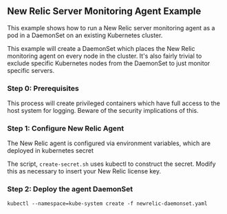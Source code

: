 ## New Relic Server Monitoring Agent Example

This example shows how to run a New Relic server monitoring agent as a pod in a DaemonSet on an existing Kubernetes cluster.

This example will create a DaemonSet which places the New Relic monitoring agent on every node in the cluster. It's also fairly trivial to exclude specific Kubernetes nodes from the DaemonSet to just monitor specific servers.

### Step 0: Prerequisites

This process will create privileged containers which have full access to the host system for logging. Beware of the security implications of this.


### Step 1: Configure New Relic Agent

The New Relic agent is configured via environment variables, which are deployed in kubernetes secret

The script, `create-secret.sh` uses kubectl to construct the secret.  Modify this as necessary to
insert your New Relic license key.

### Step 2: Deploy the agent DaemonSet

```
kubectl --namespace=kube-system create -f newrelic-daemonset.yaml
```
